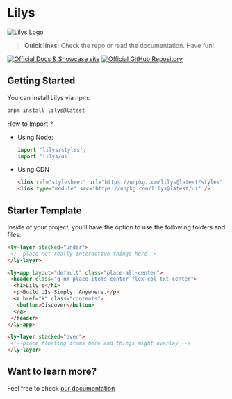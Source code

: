 # Lilys

![Lilys Logo](https://github.com/withastro/astro/assets/2244813/a0a5533c-a856-4198-8470-2d67b1d7c554)

> **Quick links:** Check the repo or read the documentation. Have fun!

[![Official Docs & Showcase site](https://img.shields.io/badge/Powered%20by-Vercel-black.svg?style=for-the-badge&logo=vercel)](https://uwc.vercel.app/)
[![Official GitHub Repository](https://img.shields.io/badge/Open%20in-GitHub-black.svg?style=for-the-badge&logo=github)](https://github.com/LUHMLLO/lilys)

## Getting Started

You can install Lilys via npm:

```sh
pnpm install lilys@latest
```

How to Import ?

- Using Node:

  ```js
  import 'lilys/styles';
  import 'lilys/ui';
  ```

- Using CDN

  ```html
  <link rel="stylesheet" url="https://unpkg.com/lilys@latest/styles" />
  <link type="module" src="https://unpkg.com/lilys@latest/ui" />
  ```

## Starter Template

Inside of your project, you'll have the option to use the following folders and
files:

```html
<ly-layer stacked="under">
 <!--place not really interactive things here-->
</ly-layer>

<ly-app layout="default" class="place-all-center">
 <header class="g-nm place-items-center flex-col txt-center">
  <h1>Lily's</h1>
  <p>Build UIs Simply. Anywhere.</p>
  <a href="#" class="contents">
   <button>Discover</button>
  </a>
 </header>
</ly-app>

<ly-layer stacked="over">
 <!--place floating items here and things might overlay -->
</ly-layer>
```

## Want to learn more?

Feel free to check [our documentation](https://uwc.vercel.app/docs/)
